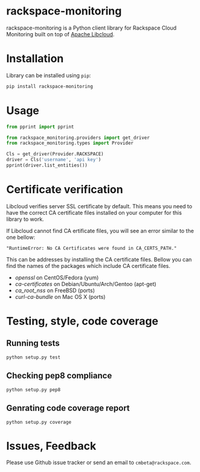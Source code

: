 # rackspace-monitoring

rackspace-monitoring is a Python client library for Rackspace Cloud Monitoring
built on top of [Apache Libcloud](http://libcloud.apache.org).

# Installation

Library can be installed using `pip`:

```bash
pip install rackspace-monitoring
```

# Usage

```python
from pprint import pprint

from rackspace_monitoring.providers import get_driver
from rackspace_monitoring.types import Provider

Cls = get_driver(Provider.RACKSPACE)
driver = Cls('username', 'api key')
pprint(driver.list_entities())
```

# Certificate verification

Libcloud verifies server SSL certificate by default. This means you need to
have the correct CA certificate files installed on your computer for this
library to work.

If Libcloud cannot find CA ertificate files, you will see an error similar to
the one bellow:

`"RuntimeError: No CA Certificates were found in CA_CERTS_PATH."`

This can be addresses by installing the CA certificate files. Bellow you can
find the names of the packages which include CA certificate files.

* *openssl* on CentOS/Fedora (yum)
* *ca-certificates* on Debian/Ubuntu/Arch/Gentoo (apt-get)
* *ca_root_nss* on FreeBSD (ports)
* *curl-ca-bundle* on Mac OS X (ports)

# Testing, style, code coverage

## Running tests

`python setup.py test`

## Checking pep8 compliance

`python setup.py pep8`

## Genrating code coverage report

`python setup.py coverage`

# Issues, Feedback

Please use Github issue tracker or send an email to `cmbeta@rackspace.com`.
